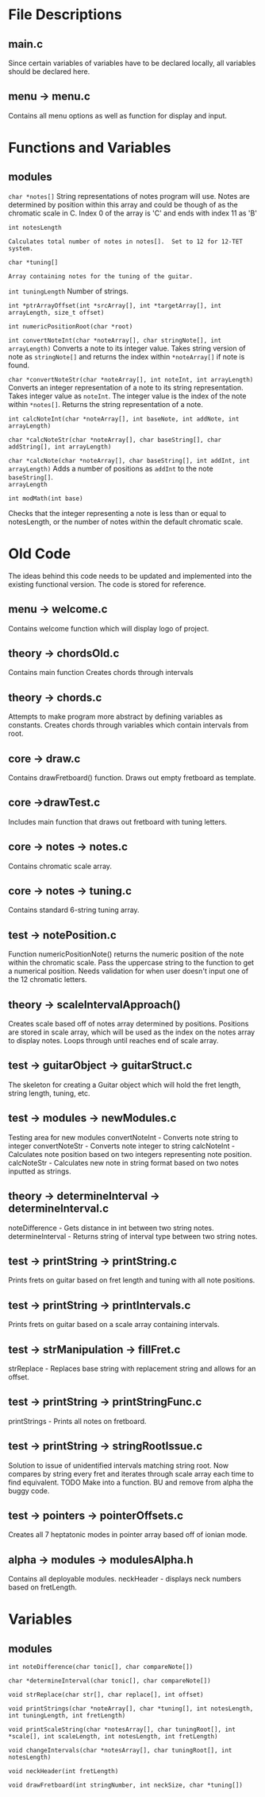 # File Descriptions

## main.c
Since certain variables of variables have to be declared locally, all variables should be declared here.

## menu -> menu.c
Contains all menu options as well as function for display and input.

# Functions and Variables

## modules
`char *notes[]`
String representations of notes program will use.  Notes are determined by position within this array and could be though of as the chromatic scale in C.  Index 0 of the array is 'C' and ends with index 11 as 'B'

`int notesLength`

    Calculates total number of notes in notes[].  Set to 12 for 12-TET system.

`char *tuning[]`

    Array containing notes for the tuning of the guitar.

`int tuningLength`
Number of strings.



`int *ptrArrayOffset(int *srcArray[], int *targetArray[], int arrayLength, size_t offset)`

`int numericPositionRoot(char *root)`

`int convertNoteInt(char *noteArray[], char stringNote[], int arrayLength)`
Converts a note to its integer value.  Takes string version of note as `stringNote[]` and returns the index within `*noteArray[]` if note is found.

`char *convertNoteStr(char *noteArray[], int noteInt, int arrayLength)`
Converts an integer representation of a note to its string representation.  Takes integer value as `noteInt`.  The integer value is the index of the note within `*notes[]`.  Returns the string representation of a note.

`int calcNoteInt(char *noteArray[], int baseNote, int addNote, int arrayLength)`

`char *calcNoteStr(char *noteArray[], char baseString[], char addString[], int arrayLength)`

`char *calcNote(char *noteArray[], char baseString[], int addInt, int arrayLength)`
Adds a number of positions as `addInt` to the note `baseString[]`.
<br>`arrayLength`


`int modMath(int base)`

Checks that the integer representing a note is less than or equal to notesLength, or the number of notes within the default chromatic scale.

# Old Code
The ideas behind this code needs to be updated and implemented into the existing functional version.  The code is stored for reference.

## menu -> welcome.c
Contains welcome function which will display logo of project.

## theory -> chordsOld.c
Contains main function
Creates chords through intervals

## theory -> chords.c
Attempts to make program more abstract by defining variables as constants.
Creates chords through variables which contain intervals from root.



## core -> draw.c
Contains drawFretboard() function.
Draws out empty fretboard as template.

## core ->drawTest.c
Includes main function that draws out fretboard with tuning letters.

## core -> notes -> notes.c
Contains chromatic scale array.

## core -> notes -> tuning.c
Contains standard 6-string tuning array.

## test -> notePosition.c
Function numericPositionNote() returns the numeric position of the note within the chromatic scale.
Pass the uppercase string to the function to get a numerical position.
Needs validation for when user doesn't input one of the 12 chromatic letters.

## theory -> scaleIntervalApproach()
Creates scale based off of notes array determined by positions.
Positions are stored in scale array, which will be used as the index on the notes array to display notes.
Loops through until reaches end of scale array.

## test -> guitarObject -> guitarStruct.c
The skeleton for creating a Guitar object which will hold the fret length, string length, tuning, etc.

## test -> modules -> newModules.c
Testing area for new modules
convertNoteInt - Converts note string to integer
convertNoteStr - Converts note integer to string
calcNoteInt - Calculates note position based on two integers representing note position.
calcNoteStr - Calculates new note in string format based on two notes inputted as strings.

## theory -> determineInterval -> determineInterval.c
noteDifference - Gets distance in int between two string notes.
determineInterval - Returns string of interval type between two string notes.

## test -> printString -> printString.c
Prints frets on guitar based on fret length and tuning with all note positions.

## test -> printString -> printIntervals.c
Prints frets on guitar based on a scale array containing intervals.

## test -> strManipulation -> fillFret.c
strReplace - Replaces base string with replacement string and allows for an offset.

## test -> printString -> printStringFunc.c
printStrings - Prints all notes on fretboard.

## test -> printString -> stringRootIssue.c
Solution to issue of unidentified intervals matching string root.
Now compares by string every fret and iterates through scale array each time to find equivalent.
TODO
Make into a function.
BU and remove from alpha the buggy code.

## test -> pointers -> pointerOffsets.c
Creates all 7 heptatonic modes in pointer array based off of ionian mode.

## alpha -> modules -> modulesAlpha.h
Contains all deployable modules.
neckHeader - displays neck numbers based on fretLength.

# Variables
## modules


`int noteDifference(char tonic[], char compareNote[])`

`char *determineInterval(char tonic[], char compareNote[])`

`void strReplace(char str[], char replace[], int offset)`

`void printStrings(char *noteArray[], char *tuning[], int notesLength, int tuningLength, int fretLength)`

`void printScaleString(char *notesArray[], char tuningRoot[], int *scale[], int scaleLength, int notesLength, int fretLength)`

`void changeIntervals(char *notesArray[], char tuningRoot[], int notesLength)`

`void neckHeader(int fretLength)`

`void drawFretboard(int stringNumber, int neckSize, char *tuning[])`


